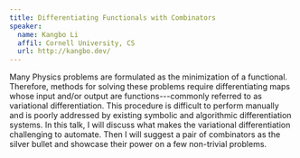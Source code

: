 ```yaml
---
title: Differentiating Functionals with Combinators
speaker:	
  name: Kangbo Li
  affil: Cornell University, CS
  url: http://kangbo.dev/
---
```


Many Physics problems are formulated as the minimization of a
functional. Therefore, methods for solving these problems require
differentiating maps whose input and/or output are functions---commonly referred
to as variational differentiation. This procedure is difficult to perform
manually and is poorly addressed by existing symbolic and algorithmic
differentiation systems. In this talk, I will discuss what makes the variational
differentiation challenging to automate. Then I will suggest a pair of
combinators as the silver bullet and showcase their power on a few non-trivial
problems.

